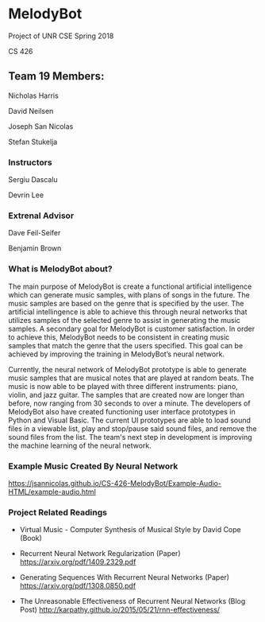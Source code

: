 # MelodyBot

Project of UNR CSE Spring 2018

CS 426

## Team 19 Members:

Nicholas Harris

David Neilsen

Joseph San Nicolas

Stefan Stukelja

### Instructors

Sergiu Dascalu

Devrin Lee

### Extrenal Advisor

Dave Feil-Seifer

Benjamin Brown

### What is MelodyBot about?

The main purpose of MelodyBot is create a functional artificial intelligence which can generate music samples, with plans of songs in the future.  The music samples are based on the genre that is specified by the user.  The artificial intellingence is able to achieve this through neural networks that utilizes samples of the selected genre to assist in generating the music samples.  A secondary goal for MelodyBot is customer satisfaction.  In order to achieve this, MelodyBot needs to be consistent in creating music samples that match the genre that the users specified.  This goal can be achieved by improving the training in MelodyBot’s neural network.

Currently, the neural network of MelodyBot prototype is able to generate music samples that are musical notes that are played at random beats.  The music is now able to be played with three different instruments: piano, violin, and jazz guitar.  The samples that are created now are longer than before, now ranging from 30 seconds to over a minute.  The developers of MelodyBot also have created functioning user interface prototypes in Python and Visual Basic.  The current UI prototypes are able to load sound files in a viewable list, play and stop/pause said sound files, and remove the sound files from the list.  The team's next step in development is improving the machine learning of the neural network.  

### Example Music Created By Neural Network

https://jsannicolas.github.io/CS-426-MelodyBot/Example-Audio-HTML/example-audio.html

### Project Related Readings

- Virtual Music - Computer Synthesis of Musical Style by David Cope (Book)

- Recurrent Neural Network Regularization (Paper)
https://arxiv.org/pdf/1409.2329.pdf

- Generating Sequences With Recurrent Neural Networks (Paper) 
https://arxiv.org/pdf/1308.0850.pdf

- The Unreasonable Effectiveness of Recurrent Neural Networks (Blog Post) 
http://karpathy.github.io/2015/05/21/rnn-effectiveness/


